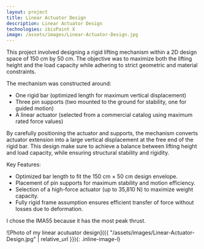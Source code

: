 ```yaml
---
layout: project
title: Linear Actuator Design
description: Linear Actuator Design
technologies: ibisPaint X
image: /assets/images/Linear-Actuator-Design.jpg
---
```


This project involved designing a rigid lifting mechanism within a 2D design space of 150 cm by 50 cm. The objective was to maximize both the lifting height and the load capacity while adhering to strict geometric and material constraints. 

The mechanism was constructed around: 
- One rigid bar (optimized length for maximum vertical displacement) 
- Three pin supports (two mounted to the ground for stability, one for guided motion) 
- A linear actuator (selected from a commercial catalog using maximum rated force values) 

By carefully positioning the actuator and supports, the mechanism converts actuator extension into a large vertical displacement at the free end of the rigid bar. This design make sure to achieve a balance between lifting height and load capacity, while ensuring structural stability and rigidity. 

Key Features: 
- Optimized bar length to fit the 150 cm × 50 cm design envelope. 
- Placement of pin supports for maximum stability and motion efficiency. 
- Selection of a high-force actuator (up to 35,810 N) to maximize weight capacity. 
- Fully rigid frame assumption ensures efficient transfer of force without losses due to deformation.

I chose the IMA55 because it has the most peak thrust.

![Photo of my linear acutuator design]({{ "/assets/images/Linear-Actuator-Design.jpg" | relative_url }}){: .inline-image-l}